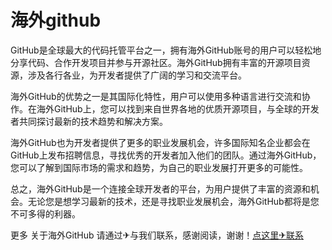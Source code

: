# 海外github

GitHub是全球最大的代码托管平台之一，拥有海外GitHub账号的用户可以轻松地分享代码、合作开发项目并参与开源社区。海外GitHub拥有丰富的开源项目资源，涉及各行各业，为开发者提供了广阔的学习和交流平台。

海外GitHub的优势之一是其国际化特性，用户可以使用多种语言进行交流和协作。在海外GitHub上，您可以找到来自世界各地的优质开源项目，与全球的开发者共同探讨最新的技术趋势和解决方案。

海外GitHub也为开发者提供了更多的职业发展机会，许多国际知名企业都会在GitHub上发布招聘信息，寻找优秀的开发者加入他们的团队。通过海外GitHub，您可以了解到国际市场的需求和趋势，为自己的职业发展打开更多的可能性。

总之，海外GitHub是一个连接全球开发者的平台，为用户提供了丰富的资源和机会。无论您是想学习最新的技术，还是寻找职业发展机会，海外GitHub都将是您不可多得的利器。

更多 关于海外GitHub 请通过✈与我们联系，感谢阅读，谢谢！[点这里✈联系](https://lm.k02.cc)